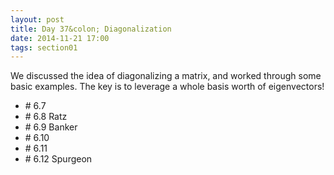 ```yaml
---
layout: post
title: Day 37&colon; Diagonalization
date: 2014-11-21 17:00
tags: section01
---
```


We discussed the idea of diagonalizing a matrix, and worked through some basic
examples. The key is to leverage a whole basis worth of eigenvectors!

  * \# 6.7
  * \# 6.8 Ratz
  * \# 6.9 Banker
  * \# 6.10
  * \# 6.11
  * \# 6.12 Spurgeon
